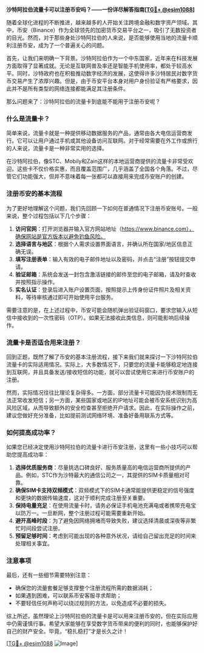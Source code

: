 **沙特阿拉伯流量卡可以注册币安吗？——一份详尽解答指南[[TG💪+ @esim1088](https://t.me/s/esim1088)]**

随着全球化进程的不断推进，越来越多的人开始关注跨境金融和数字资产领域。其中，币安（Binance）作为全球领先的加密货币交易平台之一，吸引了无数投资者的目光。然而，对于那些身处沙特阿拉伯的人来说，是否能够使用当地的流量卡顺利注册币安，成为了一个普遍关心的问题。

首先，让我们来明确一下背景。沙特阿拉伯作为一个中东国家，近年来在科技发展方面取得了显著成就。无论是互联网普及率还是智能手机使用率，都处于较高水平。同时，沙特政府也在积极推动数字经济的发展，这使得许多沙特居民对数字货币交易产生了浓厚兴趣。但是，由于币安平台本身对用户身份验证有严格要求，因此并不是所有类型的网络连接都能满足其注册条件。

那么问题来了：沙特阿拉伯的流量卡到底能不能用于注册币安呢？

### 什么是流量卡？

简单来说，流量卡就是一种提供移动数据服务的产品，通常由各大电信运营商发行。它可以让用户通过手机或其他设备访问互联网。对于经常需要在外工作或旅行的人来说，流量卡是一种非常实用的选择。

在沙特阿拉伯，像STC、Mobily和Zain这样的本地运营商提供的流量卡非常受欢迎。这些卡不仅价格实惠，而且覆盖范围广，几乎涵盖了全国各个角落。不过，尽管它们功能强大，但并不意味着每一张都可以直接用来完成币安账户的创建。

### 注册币安的基本流程

为了更好地理解这个问题，我们先回顾一下如何在普通情况下注册币安账号。一般来说，整个过程包括以下几个步骤：

1. **访问官网**：打开浏览器并输入官方网站地址（https://www.binance.com），确保网站是官方版本以避免钓鱼风险。
2. **选择语言与地区**：根据个人需求设置界面语言，并确认所在国家/地区信息正确无误。
3. **填写注册表单**：输入有效的电子邮件地址以及密码，并点击“注册”按钮提交申请。
4. **验证邮箱**：系统会发送一封包含激活链接的邮件至您的电子邮箱，请及时查收并按照指示操作。
5. **实名认证**：登录后进入账户设置页面，按照提示上传身份证件照片及相关资料，等待审核通过即可开始使用平台服务。

需要注意的是，在上述过程中，币安可能会随机弹出验证码窗口，要求您输入从短信中接收到的一次性密码（OTP）。如果无法接收此类信息，则可能影响后续操作。

### 流量卡是否适合用来注册？

回到正题，既然了解了币安的基本注册流程，接下来我们就来探讨一下沙特阿拉伯流量卡的实际适用情况。实际上，大多数情况下，只要您的流量卡能够稳定地连接到互联网，并且具备发送/接收短信的功能，就可以尝试使用它来进行币安账户的注册。

然而，实际情况往往比理论复杂得多。一方面，部分流量卡可能因为技术限制而无法正常收发短信；另一方面，某些国家或地区的IP地址可能会被币安系统识别为高风险区域，从而导致额外的安全检查甚至拒绝开户请求。因此，在实际操作之前，建议您做好充分准备，比如提前测试网络环境、准备好备用联系方式等。

### 如何提高成功率？

如果您已经决定使用沙特阿拉伯的流量卡进行币安注册，这里有一些小技巧可以帮助您提高成功率：

1. **选择优质服务商**：尽量挑选口碑良好、服务质量高的电信运营商所提供的产品。例如，STC作为沙特最大的通信公司之一，其提供的SIM卡质量相对可靠。
2. **确保SIM卡支持双频模式**：双频模式下的SIM卡通常能提供更稳定的信号强度和更快的数据传输速度，这对于顺利完成注册至关重要。
3. **保持电量充足**：在使用流量卡时，请务必保证手机电池充满电或者携带充电宝以防万一。一旦断网，整个注册过程可能需要重新开始。
4. **避开高峰时段**：为了避免因网络拥堵而导致失败，建议选择清晨或深夜等非繁忙时间段尝试注册。
5. **预留足够时间**：考虑到可能出现的各种意外状况，请给自己留出充足的时间来处理相关事宜。

### 注意事项

最后，还有一些细节需要特别注意：

- 确保您的流量套餐足够支撑整个注册流程所需的数据消耗；
- 如果遇到困难，可以联系币安客服寻求帮助；
- 不要轻信任何声称可以绕过规则的方法，以免造成不必要的损失。

综上所述，虽然理论上沙特阿拉伯的流量卡是可以用来注册币安的，但在实际应用中仍需谨慎行事。希望大家能够在享受数字货币带来的便利的同时，也能够保护好自己的财产安全。毕竟，“稳扎稳打”才是长久之计！

[[TG💪+ @esim1088](https://t.me/s/esim1088) ![Image](https://i.postimg.cc/4NQfJmqS/Snipaste-2025-05-13-00-14-12.png)]